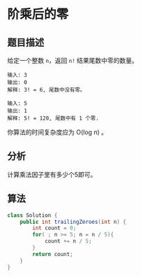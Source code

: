 # 阶乘后的零

## 题目描述

给定一个整数 `n`，返回 `n!` 结果尾数中零的数量。

```
输入: 3
输出: 0
解释: 3! = 6, 尾数中没有零。

输入: 5
输出: 1
解释: 5! = 120, 尾数中有 1 个零.
```

你算法的时间复杂度应为 O(log n) 。

## 分析

计算乘法因子里有多少个5即可。

## 算法

```java
class Solution {
    public int trailingZeroes(int n) {
        int count = 0;
        for( ; n >= 5; n = n / 5){
            count += n / 5;
        }
        return count;
    }
}
```
